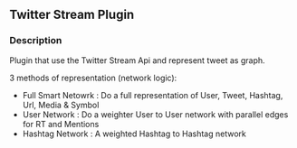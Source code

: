 ## Twitter Stream Plugin

### Description
Plugin that use the Twitter Stream Api and represent tweet as graph.

3 methods of representation (network logic):

* Full Smart Netowrk : Do a full representation of User, Tweet, Hashtag, Url, Media & Symbol 
* User Network : Do a weighter User to User network with parallel edges for RT and Mentions
* Hashtag Network : A weighted Hashtag to Hashtag network